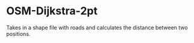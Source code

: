 # OSM-Dijkstra-2pt
Takes in a shape file with roads and calculates the distance between two positions.
